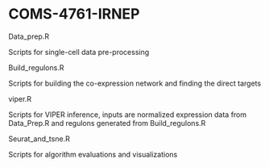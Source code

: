 # COMS-4761-IRNEP

Data_prep.R 

Scripts for single-cell data pre-processing

Build_regulons.R  

Scripts for building the co-expression network and finding the direct targets

viper.R 

Scripts for VIPER inference, inputs are normalized expression data from Data_Prep.R and regulons generated from Build_regulons.R

Seurat_and_tsne.R    

Scripts for algorithm evaluations and visualizations
